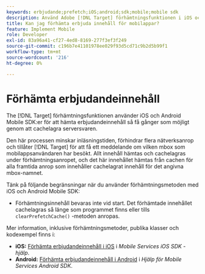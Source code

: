 ```yaml
---
keywords: erbjudande;prefetch;iOS;android;sdk;mobile;mobile sdk
description: Använd Adobe [!DNL Target] förhämtningsfunktionen i iOS och Android Mobile SDK:er för att hämta erbjudandeinnehåll så få gånger som möjligt genom att cachelagra serversvaren.
title: Kan jag förhämta erbjuda innehåll för mobilappar?
feature: Implement Mobile
role: Developer
exl-id: 83a96a41-cf27-4ed8-8169-277f3ef3f249
source-git-commit: c196b7e41101978ee029f93d5cd71c9b2d5b99f1
workflow-type: tm+mt
source-wordcount: '216'
ht-degree: 0%

---
```


# Förhämta erbjudandeinnehåll

The [!DNL Target] förhämtningsfunktionen använder iOS och Android Mobile SDK:er för att hämta erbjudandeinnehåll så få gånger som möjligt genom att cachelagra serversvaren.

Den här processen minskar inläsningstiden, förhindrar flera nätverksanrop och tillåter [!DNL Target] för att få ett meddelande om vilken mbox som mobilappsanvändaren har besökt. Allt innehåll hämtas och cachelagras under förhämtningsanropet, och det här innehållet hämtas från cachen för alla framtida anrop som innehåller cachelagrat innehåll för det angivna mbox-namnet.

Tänk på följande begränsningar när du använder förhämtningsmetoden med iOS och Android Mobile SDK:

* Förhämtningsinnehåll bevaras inte vid start. Det förhämtade innehållet cachelagras så länge som programmet finns eller tills `clearPrefetchCache()` -metoden anropas.

Mer information, inklusive förhämtningsmetoder, publika klasser och kodexempel finns i:

* **iOS:**  [Förhämta erbjudandeinnehåll i iOS](https://experienceleague.adobe.com/docs/mobile-services/ios/target-ios/c-mob-target-prefetch-ios.html) i *Mobile Services iOS SDK - hjälp*.
* **Android:**  [Förhämta erbjudandeinnehåll i Android](https://experienceleague.adobe.com/docs/mobile-services/android/target-android/c-mob-target-prefetch-android.html) i *Hjälp för Mobile Services Android SDK*.
